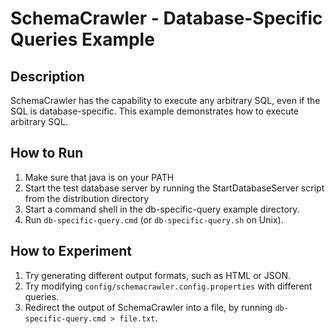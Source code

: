 # SchemaCrawler - Database-Specific Queries Example

## Description
SchemaCrawler has the capability to execute any arbitrary SQL, even if the SQL
is database-specific. This example demonstrates how to execute arbitrary SQL.

## How to Run
1. Make sure that java is on your PATH
2. Start the test database server by running the StartDatabaseServer script from the distribution directory 
3. Start a command shell in the db-specific-query example directory. 
4. Run `db-specific-query.cmd` (or `db-specific-query.sh` on Unix). 

## How to Experiment
1. Try generating different output formats, such as HTML or JSON. 
2. Try modifying `config/schemacrawler.config.properties` with different queries. 
3. Redirect the output of SchemaCrawler into a file, by running `db-specific-query.cmd > file.txt`. 

